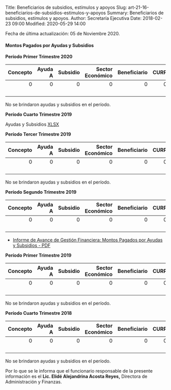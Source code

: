 Title: Beneficiarios de subsidios, estímulos y apoyos
Slug: art-21-16-beneficiarios-de-subsidios-estimulos-y-apoyos
Summary: Beneficiarios de subsidios, estímulos y apoyos.
Author: Secretaría Ejecutiva
Date: 2018-02-23 09:00
Modified: 2020-05-29 14:00


Fecha de última actualización: 05 de Noviembre 2020.

#### Montos Pagados por Ayudas y Subsidios

**Período Primer Trimestre 2020**

Concepto | Ayuda A | Subsidio | Sector Económico | Beneficiario | CURP | RFC | Monto Pagado
--------:|--------:|---------:|-----------------:|-------------:|-----:|----:|------------:
       0 |       0 |        0 |                0 |            0 |    0 |   0 |           0
         |         |          |                  |              |      |     |
         |         |          |                  |              |      |     |
         |         |          |                  |              |      |     |
         |         |          |                  |              |      |     |

No se brindaron ayudas y subsidios en el período.


**Período Cuarto Trimestre 2019**

Ayudas y Subsidios [XLSX](2019-4t-ayudas-y-subsidios.xlsx)


**Período Tercer Trimestre 2019**

Concepto | Ayuda A | Subsidio | Sector Económico | Beneficiario | CURP | RFC | Monto Pagado
--------:|--------:|---------:|-----------------:|-------------:|-----:|----:|------------:
       0 |       0 |        0 |                0 |            0 |    0 |   0 |           0
         |         |          |                  |              |      |     |
         |         |          |                  |              |      |     |
         |         |          |                  |              |      |     |
         |         |          |                  |              |      |     |

No se brindaron ayudas y subsidios en el período.

**Período Segundo Trimestre 2019**

Concepto | Ayuda A | Subsidio | Sector Económico | Beneficiario | CURP | RFC | Monto Pagado
--------:|--------:|---------:|-----------------:|-------------:|-----:|----:|------------:
       0 |       0 |        0 |                0 |            0 |    0 |   0 |           0
         |         |          |                  |              |      |     |
         |         |          |                  |              |      |     |
         |         |          |                  |              |      |     |
         |         |          |                  |              |      |     |

* [Informe de Avance de Gestión Financiera: Montos Pagados por Ayudas y Subsidios - PDF](2019-2T-ayudas-y-subsidios.pdf)

**Período Primer Trimestre 2019**

Concepto | Ayuda A | Subsidio | Sector Económico | Beneficiario | CURP | RFC | Monto Pagado
--------:|--------:|---------:|-----------------:|-------------:|-----:|----:|------------:
       0 |       0 |        0 |                0 |            0 |    0 |   0 |           0
         |         |          |                  |              |      |     |
         |         |          |                  |              |      |     |
         |         |          |                  |              |      |     |
         |         |          |                  |              |      |     |

No se brindaron ayudas y subsidios en el período.

**Período Cuarto Trimestre 2018**

Concepto | Ayuda A | Subsidio | Sector Económico | Beneficiario | CURP | RFC | Monto Pagado
--------:|--------:|---------:|-----------------:|-------------:|-----:|----:|------------:
       0 |       0 |        0 |                0 |            0 |    0 |   0 |           0
         |         |          |                  |              |      |     |
         |         |          |                  |              |      |     |
         |         |          |                  |              |      |     |
         |         |          |                  |              |      |     |

No se brindaron ayudas y subsidios en el período.

Por lo que se le informa que el funcionario responsable de la presente información es el **Lic. Elidé Alejandrina Acosta Reyes,** Directora de Administración y Finanzas.
